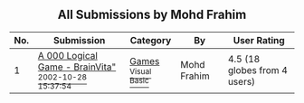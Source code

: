 ﻿<div align="center">

## All Submissions by Mohd Frahim

</div>

No.  | Submission | Category | By   | User Rating
---- | ---------- | -------- | ---- | -----------
1 | [A             000 Logical Game \- BrainVita"<br /><sup>2002-10-28 15:37:54</sup>](https://github.com/Planet-Source-Code/mohd-frahim-a-000-logical-game-brainvita__1-40242) | [Games<br /><sup>Visual Basic</sup>](../ByCategory/games__1-38.md) | Mohd Frahim | 4.5 (18 globes from 4 users)
